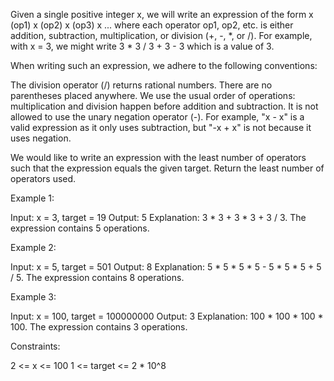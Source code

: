 Given a single positive integer x, we will write an expression of the form x
(op1) x (op2) x (op3) x ... where each operator op1, op2, etc. is either
addition, subtraction, multiplication, or division (+, -, *, or /). For
example, with x = 3, we might write 3 * 3 / 3 + 3 - 3 which is a value of 3.

When writing such an expression, we adhere to the following
conventions:


The division operator (/) returns rational numbers.
There are no parentheses placed anywhere.
We use the usual order of operations: multiplication and division happen
before addition and subtraction.
It is not allowed to use the unary negation operator (-). For example, "x -
x" is a valid expression as it only uses subtraction, but "-x + x" is not
because it uses negation.


We would like to write an expression with the least number of operators such
that the expression equals the given target. Return the least number of
operators used.


Example 1:


Input: x = 3, target = 19
Output: 5
Explanation: 3 * 3 + 3 * 3 + 3 / 3.
The expression contains 5 operations.


Example 2:


Input: x = 5, target = 501
Output: 8
Explanation: 5 * 5 * 5 * 5 - 5 * 5 * 5 + 5 / 5.
The expression contains 8 operations.


Example 3:


Input: x = 100, target = 100000000
Output: 3
Explanation: 100 * 100 * 100 * 100.
The expression contains 3 operations.



Constraints:


2 <= x <= 100
1 <= target <= 2 * 10^8




